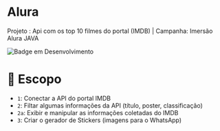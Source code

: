 # Alura	

Projeto : Api com os top 10 filmes do portal (IMDB) | Campanha: Imersão Alura JAVA

![Badge em Desenvolvimento](http://img.shields.io/static/v1?label=STATUS&message=EM%20DESENVOLVIMENTO&color=GREEN&style=for-the-badge)


# :hammer: Escopo

- `1`: Conectar a API do portal IMDB
- `2`: Filtar algumas informações da API (título, poster, classificação)
- `2a`:  Exibir e manipular as informações coletadas do IMDB
- `3`: Criar o gerador de Stickers (imagens para o WhatsApp)
